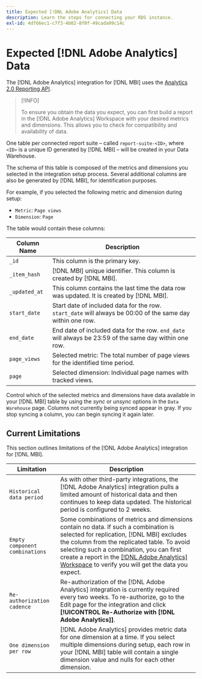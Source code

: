 ```yaml
---
title: Expected [!DNL Adobe Analytics] Data
description: Learn the steps for connecting your RDS instance.
exl-id: 4df66ec1-c7f3-4b02-8f0f-49cada99c14c
---
```

# Expected [!DNL Adobe Analytics] Data

The [!DNL Adobe Analytics] integration for [!DNL MBI] uses the [Analytics 2.0 Reporting API](https://developer.adobe.com/analytics-apis/docs/2.0/#!AdobeDocs/analytics-2.0-apis/master/README.md).

>[!INFO]
>
>To ensure you obtain the data you expect, you can first build a report in the [!DNL Adobe Analytics] Workspace with your desired metrics and dimensions. This allows you to check for compatibility and availability of data.

One table per connected report suite – called `report-suite-<ID>`, where `<ID>` is a unique ID generated by [!DNL MBI] – will be created in your Data Warehouse.

The schema of this table is composed of the metrics and dimensions you selected in the integration setup process. Several additional columns are also be generated by [!DNL MBI], for identification purposes.

For example, if you selected the following metric and dimension during setup:
- `Metric`: `Page views`
- `Dimension`: `Page`

The table would contain these columns:

| Column Name | Description |
| --- | --- |
| `_id` | This column is the primary key. |
| `_item_hash` | [!DNL MBI] unique identifier. This column is created by [!DNL MBI].|
| `_updated_at` | This column contains the last time the data row was updated. It is created by [!DNL MBI].|
| `start_date` | Start date of included data for the row. `start_date` will always be 00:00 of the same day within one row.|
| `end_date` | End date of included data for the row. `end_date` will always be 23:59 of the same day within one row.|
| `page_views` | Selected metric: The total number of page views for the identified time period.|
| `page` | Selected dimension: Individual page names with tracked views.|

Control which of the selected metrics and dimensions have data available in your [!DNL MBI] table by using the *sync* or *unsync* options in the `Data Warehouse` page. Columns not currently being synced appear in gray. If you stop syncing a column, you can begin syncing it again later.

## Current Limitations

This section outlines limitations of the [!DNL Adobe Analytics] integration for [!DNL MBI].

| Limitation | Description |
| --- | --- |
| `Historical data period` | As with other third-party integrations, the [!DNL Adobe Analytics] integration pulls a limited amount of historical data and then continues to keep data updated. The historical period is configured to 2 weeks. |
| `Empty component combinations` | Some combinations of metrics and dimensions contain no data. If such a combination is selected for replication, [!DNL MBI] excludes the column from the replicated table. To avoid selecting such a combination, you can first create a report in the [[!DNL Adobe Analytics] Workspace](https://experienceleague.adobe.com/docs/analytics/analyze/analysis-workspace/home.html?lang=en) to verify you will get the data you expect. |
| `Re-authorization cadence` | Re-authorization of the [!DNL Adobe Analytics] integration is currently required every two weeks. To re-authorize, go to the Edit page for the integration and click **[!UICONTROL Re-Authorize with [!DNL Adobe Analytics]]**. |
| `One dimension per row` | [!DNL Adobe Analytics] provides metric data for one dimension at a time. If you select multiple dimensions during setup, each row in your [!DNL MBI] table will contain a single dimension value and nulls for each other dimension. |
